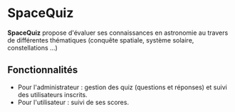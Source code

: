 # SpaceQuiz

**SpaceQuiz** propose d'évaluer ses connaissances en astronomie au travers de différentes thématiques (conquête spatiale, système solaire, constellations ...)

## Fonctionnalités
- Pour l'administrateur : gestion des quiz (questions et réponses) et suivi des utilisateurs inscrits.
- Pour l'utilisateur : suivi de ses scores.
